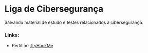 # Liga de Cibersegurança

Salvando material de estudo e testes relacionados à cibersegurança.

### Links:

 - Perfil no [TryHackMe](https://tryhackme.com/p/Mintzz)